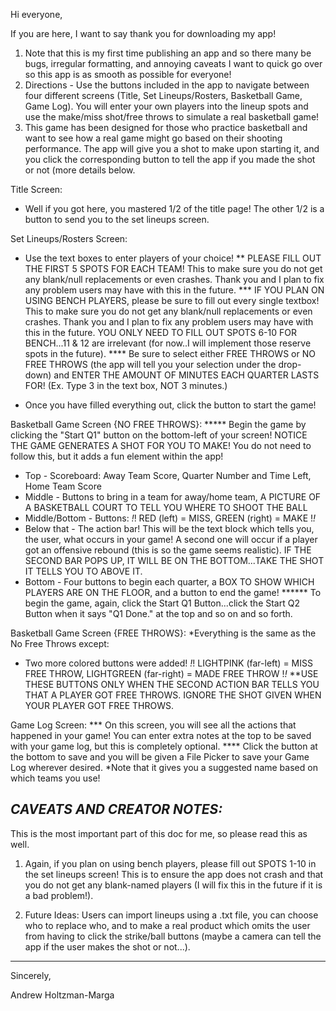 Hi everyone,

If you are here, I want to say thank you for downloading my app!

1. Note that this is my first time publishing an app and so there many be bugs, irregular formatting, and annoying caveats I want to quick go over so this app is as smooth as possible for everyone!
2. Directions - Use the buttons included in the app to navigate between four different screens (Title, Set Lineups/Rosters, Basketball Game, Game Log). You will enter your own players into the lineup spots and use the make/miss shot/free throws to simulate a real basketball game!
3. This game has been designed for those who practice basketball and want to see how a real game might go based on their shooting performance. The app will give you a shot to make upon starting it, and you click the corresponding button to tell the app if you made the shot or not (more details below.

Title Screen:
- Well if you got here, you mastered 1/2 of the title page! The other 1/2 is a button to send you to the set lineups screen.

Set Lineups/Rosters Screen:
* Use the text boxes to enter players of your choice!
** PLEASE FILL OUT THE FIRST 5 SPOTS FOR EACH TEAM! This to make sure you do not get any blank/null replacements or even crashes. Thank you and I plan to fix any problem users may have with this in the future.
*** IF YOU PLAN ON USING BENCH PLAYERS, please be sure to fill out every single textbox! This to make sure you do not get any blank/null replacements or even crashes. Thank you and I plan to fix any problem users may have with this in the future. YOU ONLY NEED TO FILL OUT SPOTS 6-10 FOR BENCH...11 & 12 are irrelevant (for now..I will implement those reserve spots in the future).
**** Be sure to select either FREE THROWS or NO FREE THROWS (the app will tell you your selection under the drop-down) and ENTER THE AMOUNT OF MINUTES EACH QUARTER LASTS FOR! (Ex. Type 3 in the text box, NOT 3 minutes.) 
- Once you have filled everything out, click the button to start the game!

Basketball Game Screen {NO FREE THROWS}: 
***** Begin the game by clicking the "Start Q1" button on the bottom-left of your screen! NOTICE THE GAME GENERATES A SHOT FOR YOU TO MAKE! You do not need to follow this, but it adds a fun element within the app!
- Top - Scoreboard: Away Team Score, Quarter Number and Time Left, Home Team Score
- Middle - Buttons to bring in a team for away/home team, A PICTURE OF A BASKETBALL COURT TO TELL YOU WHERE TO SHOOT THE BALL 
- Middle/Bottom - Buttons: *!*! RED (left) = MISS, GREEN (right) = MAKE !*!*
- Below that - The action bar! This will be the text block which tells you, the user, what occurs in your game! A second one will occur if a player got an offensive rebound (this is so the game seems realistic). IF THE SECOND BAR POPS UP, IT WILL BE ON THE BOTTOM...TAKE THE SHOT IT TELLS YOU TO ABOVE IT.
- Bottom - Four buttons to begin each quarter, a BOX TO SHOW WHICH PLAYERS ARE ON THE FLOOR, and a button to end the game!
****** To begin the game, again, click the Start Q1 Button...click the Start Q2 Button when it says "Q1 Done." at the top and so on and so forth.
 
Basketball Game Screen {FREE THROWS}:
*Everything is the same as the No Free Throws except:
- Two more colored buttons were added! *!*! LIGHTPINK (far-left) = MISS FREE THROW, LIGHTGREEN (far-right) = MADE FREE THROW !*!*
**USE THESE BUTTONS ONLY WHEN THE SECOND ACTION BAR TELLS YOU THAT A PLAYER GOT FREE THROWS. IGNORE THE SHOT GIVEN WHEN YOUR PLAYER GOT FREE THROWS.

Game Log Screen:
*** On this screen, you will see all the actions that happened in your game! You can enter extra notes at the top to be saved with your game log, but this is completely optional.
**** Click the button at the bottom to save and you will be given a File Picker to save your Game Log wherever desired. *Note that it gives you a suggested name based on which teams you use!

*CAVEATS AND CREATOR NOTES:*
--------------------------
This is the most important part of this doc for me, so please read this as well.

1. Again, if you plan on using bench players, please fill out SPOTS 1-10 in the set lineups screen! This is to ensure the app does not crash and that you do not get any blank-named players (I will fix this in the future if it is a bad problem!).

2. Future Ideas: Users can import lineups using a .txt file, you can choose who to replace who, and to make a real product which omits the user from having to click the strike/ball buttons (maybe a camera can tell the app if the user makes the shot or not...).
---------------------------

Sincerely,

Andrew Holtzman-Marga
